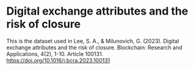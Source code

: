 # Digital exchange attributes and the risk of closure

This is the dataset used in 
Lee, S. A., & Milunovich, G. (2023). Digital exchange attributes and the risk of closure. Blockchain: Research and Applications, 4(2), 1-10. Article 100131. https://doi.org/10.1016/j.bcra.2023.100131
